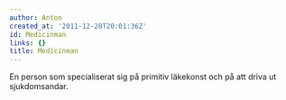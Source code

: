 ```yaml
---
author: Anton
created_at: '2011-12-28T20:01:36Z'
id: Medicinman
links: {}
title: Medicinman
---
```


En person som specialiserat sig på primitiv läkekonst och på att driva ut sjukdomsandar.
